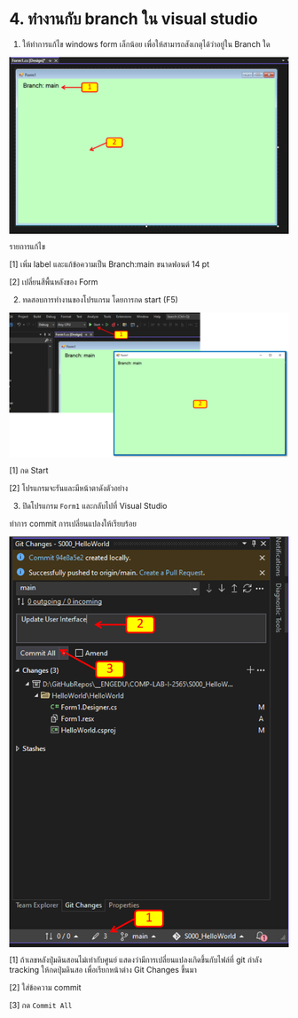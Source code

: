 # 4. ทำงานกับ branch ใน visual studio 

1. ให้ทำการแก้ไข windows form เล็กน้อย เพื่อให้สามารถสังเกตุได้ว่าอยู่ใน Branch ใด

<img src = "./Pictures/Lab5-16.png" align = "center">

รายการแก้ไข

[1] เพิ่ม label และแก้ข้อความเป็น Branch:main  ขนาดฟอนต์ 14 pt

[2] เปลี่ยนสีพื้นหลังของ Form

2. ทดสอบการทำงานของโปรแกรม โดยการกด  start (F5)


<img src = "./Pictures/Lab5-17.png" align = "center">

[1] กด Start

[2] โปรแกรมจะรันและมีหน้าตาดังตัวอย่าง

3. ปิดโปรแกรม `Form1` และกลับไปที่ Visual Studio

ทำการ commit การเปลี่ยนแปลงให้เรียบร้อย

<img src = "./Pictures/Lab5-18.png" align = "center">



[1] ถ้าเลขหลังปุ่มดินสอนไม่เท่ากับศูนย์ แสดงว่ามีการเปลี่ยนแปลงเกิดขึ้นกับไฟล์ที่ git กำลัง tracking ให้กดปุ่มดินสอ เพื่อเรียกหน้าต่าง Git Changes ขึ้นมา

[2] ใส่ข้อความ commit

[3] กด `Commit All`
